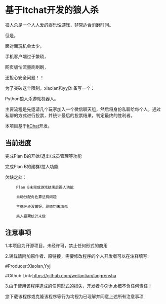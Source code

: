 # 基于Itchat开发的狼人杀
狼人杀是一个人人爱的娱乐性游戏，非常适合消磨时间。

但是，

面对面玩机会太少，

手机客户端过于繁琐，

网页版怕流量刷刷刷，

还担心安全问题！！

为了突破这个限制，xiaolan和yyj准备写一个：

Python狼人杀游戏机器人。

主要流程是先邀请几个玩家加入一个微信聊天组，然后将身份私聊给每个人，通过私聊的方式进行投票，并统计最后的投票结果，判定最终的胜利者。

本项目基于[ItChat](https://github.com/littlecodersh/ItChat)开发。

## 当前进度
完成Plan B的开始/退出/成员管理等功能

完成Plan B的建群/拉人功能

欠缺之处：

         Plan B未完成游戏结束后踢人功能

         自动分配角色算法有问题

         主循环还没做好，剧情均未填充

         杀人投票统计未做
         
## 注意事项
1.本项目为开源项目，未经许可，禁止任何形式的商用

2.转载请附加原作者、原链接，需要修改程序的个人开发者可以在注释填写:

#Producer:Xiaolan,Yyj

#Github Link:https://github.com/weilantian/langrensha

3.由于使用该程序造成的任何形式的损失，开发者与Github概不负任何责任！

您下载该程序或克隆该程序等行为均视为已理解并同意上述所有注意事项
